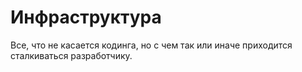 # Инфраструктура

Все, что не касается кодинга, но с чем так или иначе приходится сталкиваться разработчику. 
